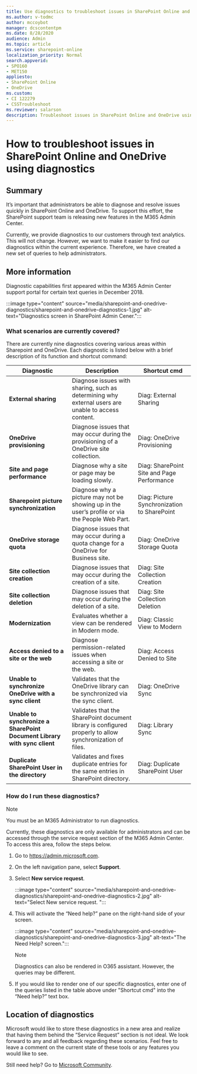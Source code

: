 ```yaml
---
title: Use diagnostics to troubleshoot issues in SharePoint Online and OneDrive
ms.author: v-todmc
author: mccoybot
manager: dcscontentpm
ms.date: 8/28/2020
audience: Admin
ms.topic: article
ms.service: sharepoint-online
localization_priority: Normal
search.appverid:
- SPO160
- MET150
appliesto:
- SharePoint Online
- OneDrive
ms.custom: 
- CI 122279
- CSSTroubleshoot 
ms.reviewer: salarson
description: Troubleshoot issues in SharePoint Online and OneDrive using diagnostics.
---
```


# How to troubleshoot issues in SharePoint Online and OneDrive using diagnostics

## Summary

It’s important that administrators be able to diagnose and resolve issues quickly in SharePoint Online and OneDrive. To support this effort, the SharePoint support team is releasing new features in the M365 Admin Center.

Currently, we provide diagnostics to our customers through text analytics. This will not change. However, we want to make it easier to find our diagnostics within the current experience. Therefore, we have created a new set of queries to help administrators.

## More information

Diagnostic capabilities first appeared within the M365 Admin Center support portal for certain text queries in December 2018.

:::image type="content" source="media/sharepoint-and-onedrive-diagnostics/sharepoint-and-onedrive-diagnostics-1.jpg" alt-text="Diagnostics screen in SharePoint Admin Cener.":::

### What scenarios are currently covered?

There are currently nine diagnostics covering various areas within Sharepoint and OneDrive. Each diagnostic is listed below with a brief description of its function and shortcut command:

| Diagnostic | Description | Shortcut cmd |
| --- | --- | -- |
| **External sharing** | Diagnose issues with sharing, such as determining why external users are unable to access content. | Diag: External Sharing |
| **OneDrive provisioning** | Diagnose issues that may occur during the provisioning of a OneDrive site collection. | Diag: OneDrive Provisioning |
| **Site and page performance** | Diagnose why a site or page may be loading slowly. | Diag: SharePoint Site and Page Performance |
| **Sharepoint picture synchronization** | Diagnose why a picture may not be showing up in the user’s profile or via the People Web Part. | Diag: Picture Synchronization to SharePoint |
| **OneDrive storage quota** | Diagnose issues that may occur during a quota change for a OneDrive for Business site. | Diag: OneDrive Storage Quota  |
| **Site collection creation** | Diagnose issues that may occur during the creation of a site. | Diag: Site Collection Creation |
| **Site collection deletion** | Diagnose issues that may occur during the deletion of a site. | Diag: Site Collection Deletion |
| **Modernization** | Evaluates whether a view can be rendered in Modern mode. | Diag: Classic View to Modern |
| **Access denied to a site or the web** |  Diagnose permission-related issues when accessing a site or the web. | Diag: Access Denied to Site |
| **Unable to synchronize OneDrive with a sync client** | Validates that the OneDrive library can be synchronized via the sync client. | Diag: OneDrive Sync |
| **Unable to synchronize a SharePoint Document Library with sync client** |   Validates that the SharePoint document library is configured properly to allow synchronization of files. | Diag: Library Sync |
| **Duplicate SharePoint User in the directory** |   Validates and fixes duplicate entries for the same entries in SharePoint directory. | Diag: Duplicate SharePoint User |

### How do I run these diagnostics?

> [!note]
> You must be an M365 Administrator to run diagnostics.

Currently, these diagnostics are only available for administrators and can be accessed through the service request section of the M365 Admin Center. To access this area, follow the steps below.

1. Go to https://admin.microsoft.com.
2. On the left navigation pane, select **Support**.
3. Select **New service request**.
 
    :::image type="content" source="media/sharepoint-and-onedrive-diagnostics/sharepoint-and-onedrive-diagnostics-2.jpg" alt-text="Select New service request. ":::
 
4. This will activate the “Need help?” pane on the right-hand side of your screen.
 
    :::image type="content" source="media/sharepoint-and-onedrive-diagnostics/sharepoint-and-onedrive-diagnostics-3.jpg" alt-text="The Need Help? screen.":::

    > [!NOTE]
    > Diagnostics can also be rendered in O365 assistant. However, the queries may be different.
 
5.	If you would like to render one of our specific diagnostics, enter one of the queries listed in the table above under "Shortcut cmd" into the “Need help?” text box.


## Location of diagnostics 

Microsoft would like to store these diagnostics in a new area and realize that having them behind the “Service Request” section is not ideal. We look forward to any and all feedback regarding these scenarios. Feel free to leave a comment on the current state of these tools or any features you would like to see.

Still need help? Go to [Microsoft Community](https://answers.microsoft.com/).
